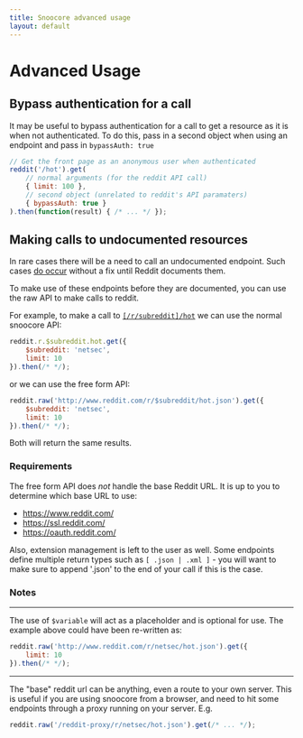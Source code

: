 ```yaml
---
title: Snoocore advanced usage
layout: default
---
```


# Advanced Usage

## Bypass authentication for a call

It may be useful to bypass authentication for a call to get a resource as it is when not authenticated. To do this, pass in a second object when using an endpoint and pass in `bypassAuth: true`

```javascript
// Get the front page as an anonymous user when authenticated
reddit('/hot').get(
    // normal arguments (for the reddit API call)
    { limit: 100 }, 
    // second object (unrelated to reddit's API paramaters)
    { bypassAuth: true } 
).then(function(result) { /* ... */ });
```

## Making calls to undocumented resources

In rare cases there will be a need to call an undocumented endpoint. Such cases [do occur](https://github.com/trevorsenior/snoocore/issues/29) without a fix until Reddit documents them.

To make use of these endpoints before they are documented, you can use the raw API to make calls to reddit.

For example, to make a call to [`[/r/subreddit]/hot`](http://www.reddit.com/dev/api#GET_hot) we can use the normal snoocore API:

```javascript
reddit.r.$subreddit.hot.get({
	$subreddit: 'netsec',
	limit: 10
}).then(/* */);
```

or we can use the free form API:

```javascript
reddit.raw('http://www.reddit.com/r/$subreddit/hot.json').get({
	$subreddit: 'netsec',
	limit: 10
}).then(/* */);
```

Both will return the same results.

### Requirements

The free form API does *not* handle the base Reddit URL. It is up to you to determine which base URL to use:

 - https://www.reddit.com/
 - https://ssl.reddit.com/
 - https://oauth.reddit.com/

Also, extension management is left to the user as well. Some endpoints define multiple return types such as `[ .json | .xml ]` - you will want to make sure to append '.json' to the end of your call if this is the case.

### Notes

- - -

The use of `$variable` will act as a placeholder and is optional for use. The example above could have been re-written as:

```javascript
reddit.raw('http://www.reddit.com/r/netsec/hot.json').get({
	limit: 10
}).then(/* */);
```

- - -

The "base" reddit url can be anything, even a route to your own server. This is useful if you are using snoocore from a browser, and need to hit some endpoints through a proxy running on your server. E.g.

```javascript
reddit.raw('/reddit-proxy/r/netsec/hot.json').get(/* ... */);
```
